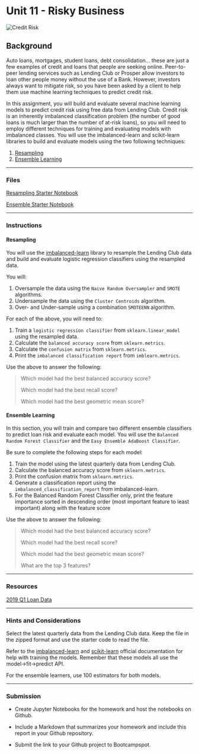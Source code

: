 # Unit 11 - Risky Business

![Credit Risk](Images/credit-risk.jpg)

## Background

Auto loans, mortgages, student loans, debt consolidation... these are just a few examples of credit and loans that people are seeking online. Peer-to-peer lending services such as Lending Club or Prosper allow investors to loan other people money without the use of a Bank. However, investors always want to mitigate risk, so you have been asked by a client to help them use machine learning techniques to predict credit risk.

In this assignment, you will build and evaluate several machine learning models to predict credit risk using free data from Lending Club. Credit risk is an inherently imbalanced classification problem (the number of good loans is much larger than the number of at-risk loans), so you will need to employ different techniques for training and evaluating models with imbalanced classes. You will use the imbalanced-learn and scikit-learn libraries to build and evaluate models using the two following techniques:

1. [Resampling](#Resampling)
2. [Ensemble Learning](#Ensemble-Learning)

- - -

### Files

[Resampling Starter Notebook](Starter_Code/credit_risk_resampling.ipynb)

[Ensemble Starter Notebook](Starter_Code/credit_risk_ensemble.ipynb)

- - -

### Instructions

#### Resampling

You will use the [imbalanced-learn](https://imbalanced-learn.readthedocs.io) library to resample the Lending Club data and build and evaluate logistic regression classifiers using the resampled data.

You will:

1. Oversample the data using the `Naive Random Oversampler` and `SMOTE` algorithms.
2. Undersample the data using the `Cluster Centroids` algorithm.
3. Over- and Under-sample using a combination `SMOTEENN` algorithm.

For each of the above, you will need to:

1. Train a `logistic regression classifier` from `sklearn.linear_model` using the resampled data.
2. Calculate the `balanced accuracy score` from `sklearn.metrics`.
3. Calculate the `confusion matrix` from `sklearn.metrics`.
4. Print the `imbalanced classification report` from `imblearn.metrics`.

Use the above to answer the following:

> Which model had the best balanced accuracy score?
>
> Which model had the best recall score?
>
> Which model had the best geometric mean score?

#### Ensemble Learning

In this section, you will train and compare two different ensemble classifiers to predict loan risk and evaluate each model. You will use the `Balanced Random Forest Classifier` and the `Easy Ensemble AdaBoost Classifier`.

Be sure to complete the following steps for each model:

1. Train the model using the latest quarterly data from Lending Club.
2. Calculate the balanced accuracy score from `sklearn.metrics`.
3. Print the confusion matrix from `sklearn.metrics`.
4. Generate a classification report using the `imbalanced_classification_report` from imbalanced-learn.
5. For the Balanced Random Forest Classifier only, print the feature importance sorted in descending order (most important feature to least important) along with the feature score

Use the above to answer the following:

> Which model had the best balanced accuracy score?
>
> Which model had the best recall score?
>
> Which model had the best geometric mean score?
>
> What are the top 3 features?

- - -

### Resources

[2019 Q1 Loan Data](https://www.lendingclub.com/info/download-data.action)

- - -

### Hints and Considerations

Select the latest quarterly data from the Lending Club data. Keep the file in the zipped format and use the starter code to read the file.

Refer to the [imbalanced-learn](https://imbalanced-learn.readthedocs.io/en/stable/) and [scikit-learn](https://scikit-learn.org/stable/) official documentation for help with training the models. Remember that these models all use the model->fit->predict API.

For the ensemble learners, use 100 estimators for both models.

- - -

### Submission

* Create Jupyter Notebooks for the homework and host the notebooks on Github.

* Include a Markdown that summarizes your homework and include this report in your Github repository.

* Submit the link to your Github project to Bootcampspot.
